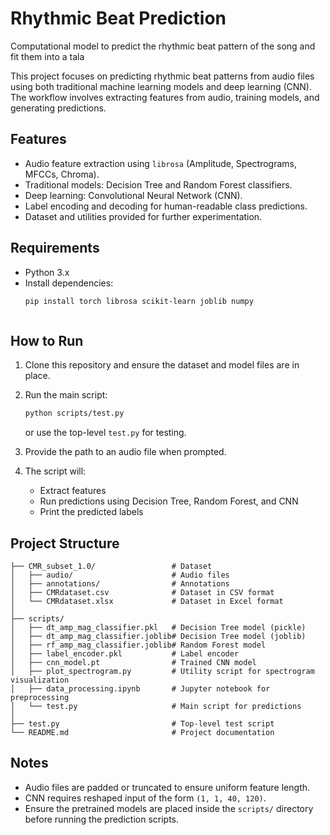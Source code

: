 # Rhythmic Beat Prediction
Computational model to predict the rhythmic beat pattern of the song and fit them into a tala

This project focuses on predicting rhythmic beat patterns from audio files using both traditional machine learning models and deep learning (CNN). The workflow involves extracting features from audio, training models, and generating predictions.

## Features
- Audio feature extraction using `librosa` (Amplitude, Spectrograms, MFCCs, Chroma).
- Traditional models: Decision Tree and Random Forest classifiers.
- Deep learning: Convolutional Neural Network (CNN).
- Label encoding and decoding for human-readable class predictions.
- Dataset and utilities provided for further experimentation.

## Requirements
- Python 3.x
- Install dependencies:
  ```bash
  pip install torch librosa scikit-learn joblib numpy
````
````
## How to Run

1. Clone this repository and ensure the dataset and model files are in place.
2. Run the main script:

   ```bash
   python scripts/test.py
   ```

   or use the top-level `test.py` for testing.
3. Provide the path to an audio file when prompted.
4. The script will:

   * Extract features
   * Run predictions using Decision Tree, Random Forest, and CNN
   * Print the predicted labels

## Project Structure

```
├── CMR_subset_1.0/                 # Dataset
│   ├── audio/                      # Audio files
│   ├── annotations/                # Annotations
│   ├── CMRdataset.csv              # Dataset in CSV format
│   └── CMRdataset.xlsx             # Dataset in Excel format
│
├── scripts/
│   ├── dt_amp_mag_classifier.pkl   # Decision Tree model (pickle)
│   ├── dt_amp_mag_classifier.joblib# Decision Tree model (joblib)
│   ├── rf_amp_mag_classifier.joblib# Random Forest model
│   ├── label_encoder.pkl           # Label encoder
│   ├── cnn_model.pt                # Trained CNN model
│   ├── plot_spectrogram.py         # Utility script for spectrogram visualization
│   ├── data_processing.ipynb       # Jupyter notebook for preprocessing
│   └── test.py                     # Main script for predictions
│
├── test.py                         # Top-level test script
└── README.md                       # Project documentation
```

## Notes

* Audio files are padded or truncated to ensure uniform feature length.
* CNN requires reshaped input of the form `(1, 1, 40, 120)`.
* Ensure the pretrained models are placed inside the `scripts/` directory before running the prediction scripts.
